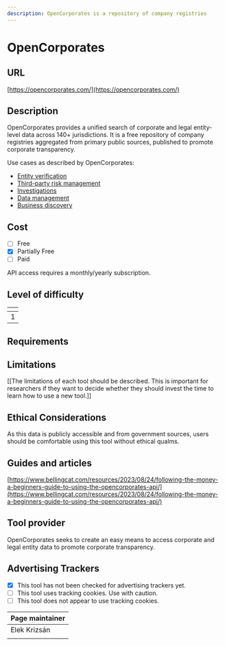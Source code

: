 ```yaml
---
description: OpenCorporates is a repository of company registries
---
```


# OpenCorporates

## URL

[https://opencorporates.com/](https://opencorporates.com/)

## Description

OpenCorporates provides a unified search of corporate and legal entity-level data across 140+ jurisdictions. It is a free repository of company registries aggregated from primary public sources, published to promote corporate transparency.&#x20;

Use cases as described by OpenCorporates:

* [Entity verification](https://opencorporates.com/use-cases/entity-verification/)
* [Third-party risk management](https://opencorporates.com/use-cases/third-party-risk-management/)
* [Investigations](https://opencorporates.com/use-cases/investigations/)
* [Data management](https://opencorporates.com/use-cases/data-management/)
* [Business discovery](https://opencorporates.com/use-cases/business-discovery/)

## Cost

* [ ] Free
* [x] Partially Free
* [ ] Paid

API access requires a monthly/yearly subscription.

## Level of difficulty

<table><thead><tr><th data-type="rating" data-max="5"></th></tr></thead><tbody><tr><td>1</td></tr></tbody></table>

## Requirements



## Limitations

\[\[The limitations of each tool should be described. This is important for researchers if they want to decide whether they should invest the time to learn how to use a new tool.]]

## Ethical Considerations

As this data is publicly accessible and from government sources, users should be comfortable using this tool without ethical qualms.&#x20;

## Guides and articles

[https://www.bellingcat.com/resources/2023/08/24/following-the-money-a-beginners-guide-to-using-the-opencorporates-api/](https://www.bellingcat.com/resources/2023/08/24/following-the-money-a-beginners-guide-to-using-the-opencorporates-api/)

## Tool provider

OpenCorporates seeks to create an easy means to access corporate and legal entity data to promote corporate transparency.&#x20;

## Advertising Trackers

* [x] This tool has not been checked for advertising trackers yet.
* [ ] This tool uses tracking cookies. Use with caution.
* [ ] This tool does not appear to use tracking cookies.

| Page maintainer |
| --------------- |
| Elek Krizsán    |
|                 |
